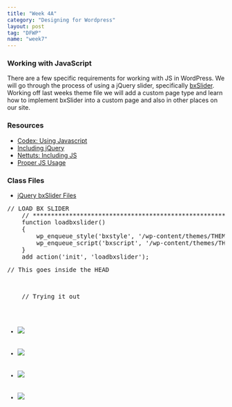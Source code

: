 ```yaml
---
title: "Week 4A"
category: "Designing for Wordpress"
layout: post
tag: "DFWP"
name: "week7"
---
```


### Working with JavaScript

There are a few specific requirements for working with JS in WordPress. We will go through the process of using a jQuery slider, specifically [bxSlider](http://bxslider.com/). Working off last weeks theme file we will add a custom page type and learn how to implement bxSlider into a custom page and also in other places on our site. 

### Resources

* [Codex: Using Javascript](http://codex.wordpress.org/Using_Javascript)
* [Including jQuery](http://digwp.com/2009/06/including-jquery-in-wordpress-the-right-way/)
* [Nettuts: Including JS](http://wp.tutsplus.com/articles/how-to-include-javascript-and-css-in-your-wordpress-themes-and-plugins/)
* [Proper JS Usage](http://wp.tutsplus.com/articles/cheat-sheets/the-complete-guide-to-proper-javascript-usage-with-wordpress/)

### Class Files

* [jQuery bxSlider Files](media/wordpress/jquery.bxslider.zip)


<pre>// LOAD BX SLIDER
	// *********************************************************
	function loadbxslider()
	{
	    wp_enqueue_style('bxstyle', '/wp-content/themes/THEME-NAME/jquery.bxslider/jquery.bxslider.css');
	    wp_enqueue_script('bxscript', '/wp-content/themes/THEME-NAME/jquery.bxslider/jquery.bxslider.min.js', array('jquery'));
	}
	add_action('init', 'loadbxslider');
</pre>

<pre>// This goes inside the HEAD
	<script type="text/javascript">
		jQuery(document).ready(function(){
		  jQuery('#slidebx').bxSlider({
		    mode: 'fade'
		  });
		});
	</script>
</pre>

<pre>
	// Trying it out
	<ul class="bxslider">
	  <li><img src="/images/pic1.jpg" /></li>
	  <li><img src="/images/pic2.jpg" /></li>
	  <li><img src="/images/pic3.jpg" /></li>
	  <li><img src="/images/pic4.jpg" /></li>
	</ul>
</pre>